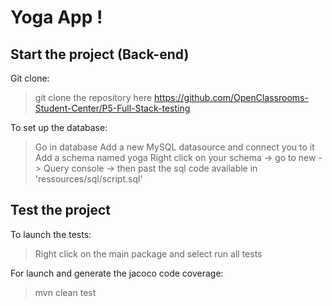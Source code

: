 # Yoga App !

## Start the project (Back-end)

Git clone:
> git clone the repository here https://github.com/OpenClassrooms-Student-Center/P5-Full-Stack-testing

To set up the database:
> Go in database
> Add a new MySQL datasource and connect you to it
> Add a schema named yoga
> Right click on your schema 
> -> go to new 
> -> Query console 
> -> then past the sql code available in 'ressources/sql/script.sql'

## Test the project

To launch the tests:
> Right click on the main package and select run all tests

For launch and generate the jacoco code coverage:
> mvn clean test
